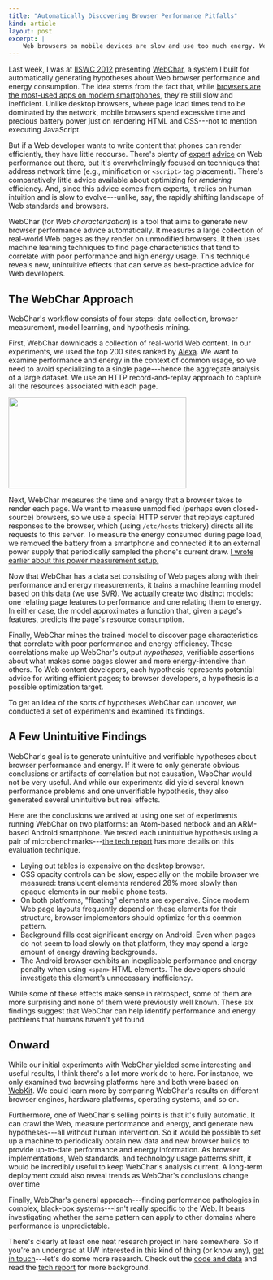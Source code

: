 ```yaml
---
title: "Automatically Discovering Browser Performance Pitfalls"
kind: article
layout: post
excerpt: |
    Web browsers on mobile devices are slow and use too much energy. WebChar is a system for automatically generating hypotheses about what exactly makes some pages slower and more energy-intensive than others. WebChar uses real-world measurements together with machine learning to create a model of browser resource consumption and mines it to generate new hypotheses. We found some surprising pitfalls in an analysis of browsers on two mobile systems.
---
```


Last week, I was at [IISWC 2012][iiswc] presenting [WebChar][code], a system I built for automatically generating hypotheses about Web browser performance and energy consumption. The idea stems from the fact that, while [browsers are the most-used apps on modern smartphones][nielsen], they're still slow and inefficient. Unlike desktop browsers, where page load times tend to be dominated by the network, mobile browsers spend excessive time and precious battery power just on rendering HTML and CSS---not to mention executing JavaScript.

[iiswc]: http://www.iiswc.org/iiswc2012/index.html
[nielsen]: http://blog.nielsen.com/nielsenwire/online_mobile/mobile-apps-beat-the-mobile-web-among-us-android-smartphone-users/

But if a Web developer wants to write content that phones can render efficiently, they have little recourse. There's plenty of [expert][souders] [advice][pagespeed] on Web performance out there, but it's overwhelmingly focused on techniques that address network time (e.g., minification or `<script>` tag placement). There's comparatively little advice available about optimizing for *rendering* efficiency. And, since this advice comes from experts, it relies on human intuition and is slow to evolve---unlike, say, the rapidly shifting landscape of Web standards and browsers.

[souders]: http://shop.oreilly.com/product/9780596529307.do
[pagespeed]: https://developers.google.com/speed/pagespeed/

WebChar (for *Web characterization*) is a tool that aims to generate new browser performance advice automatically. It measures a large collection of real-world Web pages as they render on unmodified browsers. It then uses machine learning techniques to find page characteristics that tend to correlate with poor performance and high energy usage. This technique reveals new, unintuitive effects that can serve as best-practice advice for Web developers.

## The WebChar Approach

WebChar's workflow consists of four steps: data collection, browser measurement, model learning, and hypothesis mining.

First, WebChar downloads a collection of real-world Web content. In our experiments, we used the top 200 sites ranked by [Alexa][]. We want to examine performance and energy in the context of common usage, so we need to avoid specializing to a single page---hence the aggregate analysis of a large dataset. We use an HTTP record-and-replay approach to capture all the resources associated with each page.

[alexa]: http://www.alexa.com/topsites

<img src="{{ site.url }}/media/apparatus/psup.jpeg" class="illus" width="350" height="179">

Next, WebChar measures the time and energy that a browser takes to render each page. We want to measure unmodified (perhaps even closed-source) browsers, so we use a special HTTP server that replays captured responses to the browser, which (using `/etc/hosts` trickery) directs all its requests to this server. To measure the energy consumed during page load, we removed the battery from a smartphone and connected it to an external power supply that periodically sampled the phone's current draw. [I wrote earlier about this power measurement setup.][powerblog]

[powerblog]: /blog/powermeasurement.html

Now that WebChar has a data set consisting of Web pages along with their performance and energy measurements, it trains a machine learning model based on this data (we use [SVR][]). We actually create two distinct models: one relating page features to performance and one relating them to energy. In either case, the model approximates a function that, given a page's features, predicts the page's resource consumption.

[svr]: http://en.wikipedia.org/wiki/Support_vector_machine#Regression

Finally, WebChar mines the trained model to discover page characteristics that correlate with poor performance and energy efficiency. These correlations make up WebChar's output *hypotheses*, verifiable assertions about what makes some pages slower and more energy-intensive than others. To Web content developers, each hypothesis represents potential advice for writing efficient pages; to browser developers, a hypothesis is a possible optimization target.

To get an idea of the sorts of hypotheses WebChar can uncover, we conducted a set of experiments and examined its findings.

## A Few Unintuitive Findings

WebChar's goal is to generate unintuitive and verifiable hypotheses about browser performance and energy. If it were to only generate obvious conclusions or artifacts of correlation but not causation, WebChar would not be very useful. And while our experiments did yield several known performance problems and one unverifiable hypothesis, they also generated several unintuitive but real effects.

Here are the conclusions we arrived at using one set of experiments running WebChar on two platforms: an Atom-based netbook and an ARM-based Android smartphone. We tested each unintuitive hypothesis using a pair of microbenchmarks---[the tech report][tr] has more details on this evaluation technique.

* Laying out tables is expensive on the desktop browser.
* CSS opacity controls can be slow, especially on the mobile browser we measured: translucent elements rendered 28% more slowly than opaque elements in our mobile phone tests.
* On both platforms, "floating" elements are expensive. Since modern Web page layouts frequently depend on these elements for their structure, browser implementors should optimize for this common pattern.
* Background fills cost significant energy on Android. Even when pages do not seem to load slowly on that platform, they may spend a large amount of energy drawing backgrounds.
* The Android browser exhibits an inexplicable performance and energy penalty when using `<span>` HTML elements. The developers should investigate this element’s unnecessary inefficiency.

While some of these effects make sense in retrospect, some of them are more surprising and none of them were previously well known. These six findings suggest that WebChar can help identify performance and energy problems that humans haven't yet found.

## Onward

While our initial experiments with WebChar yielded some interesting and useful results, I think there's a lot more work do to here. For instance, we only examined two browsing platforms here and both were based on [WebKit][]. We could learn more by comparing WebChar's results on different browser engines, hardware platforms, operating systems, and so on.

Furthermore, one of WebChar's selling points is that it's fully automatic. It can crawl the Web, measure performance and energy, and generate new hypotheses---all without human intervention. So it would be possible to set up a machine to periodically obtain new data and new browser builds to provide up-to-date performance and energy information. As browser implementations, Web standards, and technology usage patterns shift, it would be incredibly useful to keep WebChar's analysis current. A long-term deployment could also reveal trends as WebChar's conclusions change over time

Finally, WebChar's general approach---finding performance pathologies in complex, black-box systems---isn't really specific to the Web. It bears investigating whether the same pattern can apply to other domains where performance is unpredictable.

There's clearly at least one neat research project in here somewhere. So if you're an undergrad at UW interested in this kind of thing (or know any), [get in touch][email]---let's do some more research. Check out the [code and data][code] and read the [tech report][tr] for more background.

[email]: asampson@cs.washington.edu
[tr]: http://homes.cs.washington.edu/~asampson/media/papers/webchar-tr.pdf
[webkit]: http://www.webkit.org
[code]: http://sampa.cs.washington.edu/sampa/WebChar
